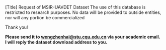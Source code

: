 [Title] Request of MSIR-UAVDET Dataset
The use of this database is restricted to research purposes. No data will be provided to outside entities, nor will any portion be commercialized

Thank you!

**Please send it to wengzhenhai@stu.cqu.edu.cn via your academic email. I will reply the dataset download address to you.**